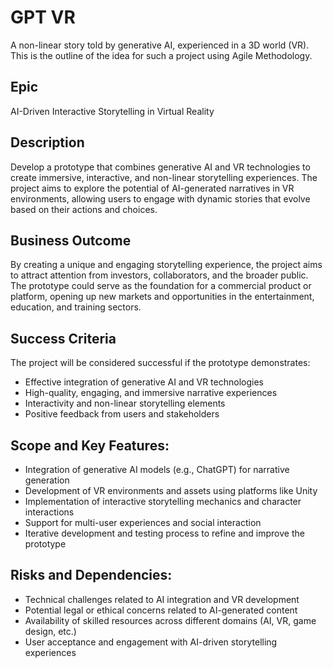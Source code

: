 # GPT VR
A non-linear story told by generative AI, experienced in a 3D world (VR). This is the outline of the idea for such a project using Agile Methodology.

## Epic

AI-Driven Interactive Storytelling in Virtual Reality

## Description

Develop a prototype that combines generative AI and VR technologies to create immersive, interactive, and non-linear storytelling experiences. The project aims to explore the potential of AI-generated narratives in VR environments, allowing users to engage with dynamic stories that evolve based on their actions and choices.

## Business Outcome

By creating a unique and engaging storytelling experience, the project aims to attract attention from investors, collaborators, and the broader public. The prototype could serve as the foundation for a commercial product or platform, opening up new markets and opportunities in the entertainment, education, and training sectors.

## Success Criteria

The project will be considered successful if the prototype demonstrates:

- Effective integration of generative AI and VR technologies
- High-quality, engaging, and immersive narrative experiences
- Interactivity and non-linear storytelling elements
- Positive feedback from users and stakeholders

## Scope and Key Features:

- Integration of generative AI models (e.g., ChatGPT) for narrative generation
- Development of VR environments and assets using platforms like Unity
- Implementation of interactive storytelling mechanics and character interactions
- Support for multi-user experiences and social interaction
- Iterative development and testing process to refine and improve the prototype

## Risks and Dependencies:

- Technical challenges related to AI integration and VR development
- Potential legal or ethical concerns related to AI-generated content
- Availability of skilled resources across different domains (AI, VR, game design, etc.)
- User acceptance and engagement with AI-driven storytelling experiences
